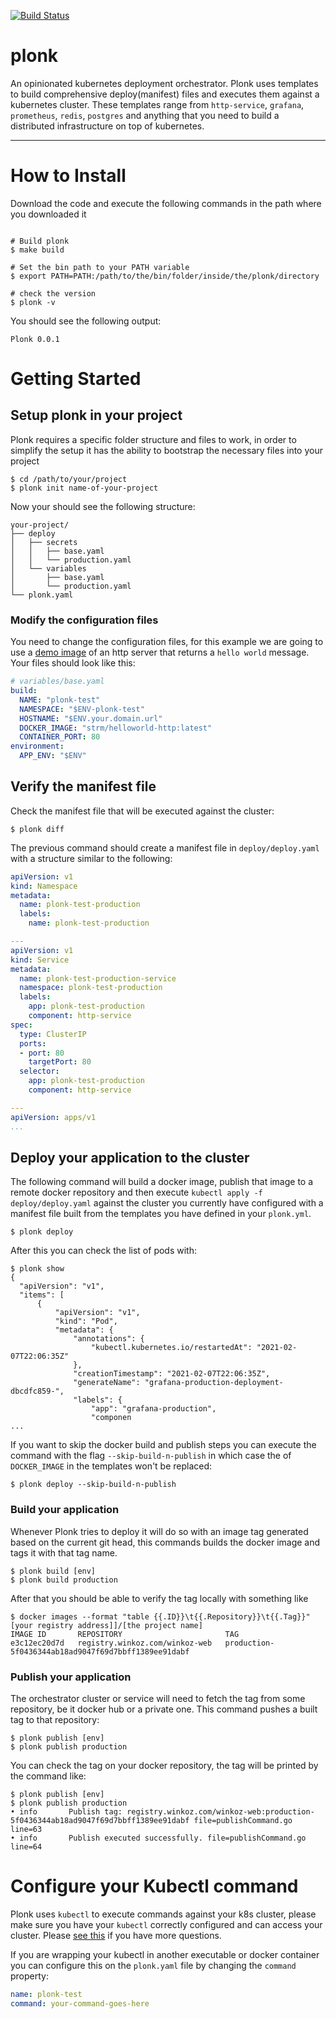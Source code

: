 [![Build Status](https://drone.winkoz.com/api/badges/winkoz/plonk/status.svg?ref=refs/heads/base)](https://drone.winkoz.com/winkoz/plonk)

# plonk

An opinionated kubernetes deployment orchestrator. Plonk uses templates to build comprehensive deploy(manifest) files and executes them against a kubernetes cluster. These templates range from `http-service`, `grafana`, `prometheus`, `redis`, `postgres` and anything that you need to build a distributed infrastructure on top of kubernetes.

---

# How to Install

Download the code and execute the following commands in the path where you downloaded it

```console

# Build plonk
$ make build

# Set the bin path to your PATH variable
$ export PATH=PATH:/path/to/the/bin/folder/inside/the/plonk/directory

# check the version
$ plonk -v 
```

You should see the following output: 

```console
Plonk 0.0.1
```

# Getting Started

## Setup plonk in your project

Plonk requires a specific folder structure and files to work, in order to simplify the setup it has the ability to bootstrap the necessary files into your project

```console
$ cd /path/to/your/project
$ plonk init name-of-your-project
```

Now your should see the following structure:
```
your-project/
├── deploy
│   ├── secrets
│   │   ├── base.yaml
│   │   └── production.yaml
│   └── variables
│       ├── base.yaml
│       └── production.yaml
└── plonk.yaml
```

### Modify the configuration files

You need to change the configuration files, for this example we are going to use a [demo image](https://hub.docker.com/r/strm/helloworld-http/) of an http server that returns a `hello world` message. Your files should look like this:

```yaml
# variables/base.yaml
build:
  NAME: "plonk-test"
  NAMESPACE: "$ENV-plonk-test"
  HOSTNAME: "$ENV.your.domain.url"
  DOCKER_IMAGE: "strm/helloworld-http:latest"
  CONTAINER_PORT: 80
environment:
  APP_ENV: "$ENV"
```

##  Verify the manifest file

Check the manifest file that will be executed against the cluster:

```console
$ plonk diff
```

The previous command should create a manifest file in `deploy/deploy.yaml` with a structure similar to the following: 

```yaml
apiVersion: v1
kind: Namespace
metadata:
  name: plonk-test-production
  labels:
    name: plonk-test-production

---
apiVersion: v1
kind: Service
metadata:
  name: plonk-test-production-service
  namespace: plonk-test-production
  labels:
    app: plonk-test-production
    component: http-service
spec:
  type: ClusterIP
  ports:
  - port: 80
    targetPort: 80
  selector:
    app: plonk-test-production
    component: http-service

---
apiVersion: apps/v1
...
```


## Deploy your application to the cluster

The following command will build a docker image, publish that image to a remote docker repository and then execute `kubectl apply -f deploy/deploy.yaml` against the cluster you currently have configured with a manifest file built from the templates you have defined in your `plonk.yml`.

```console
$ plonk deploy
```

After this you can check the list of pods with:

```console
$ plonk show
{
  "apiVersion": "v1",
  "items": [
      {
          "apiVersion": "v1",
          "kind": "Pod",
          "metadata": {
              "annotations": {
                  "kubectl.kubernetes.io/restartedAt": "2021-02-07T22:06:35Z"
              },
              "creationTimestamp": "2021-02-07T22:06:35Z",
              "generateName": "grafana-production-deployment-dbcdfc859-",
              "labels": {
                  "app": "grafana-production",
                  "componen
...
```

If you want to skip the docker build and publish steps you can execute the command with the flag `--skip-build-n-publish` in which case the of `DOCKER_IMAGE` in the templates won't be replaced:

```console
$ plonk deploy --skip-build-n-publish
```

### Build your application

Whenever Plonk tries to deploy it will do so with an image tag generated based on the current git head, this commands builds the docker image and tags it with that tag name.

```console
$ plonk build [env]
$ plonk build production
```

After that you should be able to verify the tag locally with something like
```console
$ docker images --format "table {{.ID}}\t{{.Repository}}\t{{.Tag}}" [your registry address]]/[the project name]
IMAGE ID       REPOSITORY                       TAG
e3c12ec20d7d   registry.winkoz.com/winkoz-web   production-5f0436344ab18ad9047f69d7bbff1389ee91dabf
```

### Publish your application

The orchestrator cluster or service will need to fetch the tag from some repository, be it docker hub or a private one. This command pushes a built tag to that repository:

```console
$ plonk publish [env]
$ plonk publish production
```

You can check the tag on your docker repository, the tag will be printed by the command like:
```console
$ plonk publish [env]
$ plonk publish production
• info		 Publish tag: registry.winkoz.com/winkoz-web:production-5f0436344ab18ad9047f69d7bbff1389ee91dabf file=publishCommand.go line=63
• info		 Publish executed successfully. file=publishCommand.go line=64
```

# Configure your Kubectl command

Plonk uses `kubectl` to execute commands against your k8s cluster, please make sure you have your `kubectl` correctly configured and can access your cluster. Please [see this](https://kubernetes.io/docs/tasks/tools/install-kubectl/) if you have more questions. 


If you are wrapping your kubectl in another executable or docker container you can configure this on the `plonk.yaml` file by changing the `command` property: 

```yaml
name: plonk-test
command: your-command-goes-here
```

